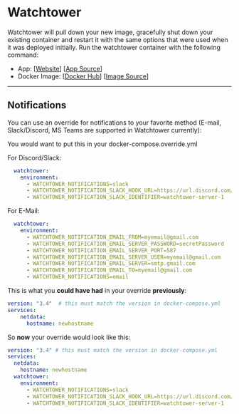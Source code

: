 # Watchtower

Watchtower will pull down your new image, gracefully shut down your existing container and restart it with the same options that were used when it was deployed initially. Run the watchtower container with the following command:

- App: [[Website](http://apps-website)] [[App Source](https://github.com/containrrr/watchtower)]
- Docker Image: [[Docker Hub](https://hub.docker.com/)] [[Image Source](https://hub.docker.com/r/containrrr/watchtower)]

---


## Notifications

You can use an override for notifications to your favorite method (E-mail, Slack/Discord, MS Teams are supported in Watchtower currently):

You would want to put this in your docker-compose.override.yml

For Discord/Slack:

```yaml
  watchtower:
    environment:
      - WATCHTOWER_NOTIFICATIONS=slack
      - WATCHTOWER_NOTIFICATION_SLACK_HOOK_URL=https://url.discord.com/slack
      - WATCHTOWER_NOTIFICATION_SLACK_IDENTIFIER=watchtower-server-1
```

For E-Mail:

```yaml
  watchtower:
    environment:
      - WATCHTOWER_NOTIFICATION_EMAIL_FROM=myemail@gmail.com
      - WATCHTOWER_NOTIFICATION_EMAIL_SERVER_PASSWORD=secretPassword
      - WATCHTOWER_NOTIFICATION_EMAIL_SERVER_PORT=587
      - WATCHTOWER_NOTIFICATION_EMAIL_SERVER_USER=myemail@gmail.com
      - WATCHTOWER_NOTIFICATION_EMAIL_SERVER=smtp.gmail.com
      - WATCHTOWER_NOTIFICATION_EMAIL_TO=myemail@gmail.com
      - WATCHTOWER_NOTIFICATIONS=email
```

This is what you **could have had** in your override **previously**:

```yaml
version: "3.4"  # this must match the version in docker-compose.yml
services:
    netdata:
      hostname: newhostname
```

So **now** your override would look like this:

```yaml
version: "3.4" # this must match the version in docker-compose.yml
services:
  netdata:
    hostname: newhostname
  watchtower:
    environment:
      - WATCHTOWER_NOTIFICATIONS=slack
      - WATCHTOWER_NOTIFICATION_SLACK_HOOK_URL=https://url.discord.com/slack
      - WATCHTOWER_NOTIFICATION_SLACK_IDENTIFIER=watchtower-server-1
```
